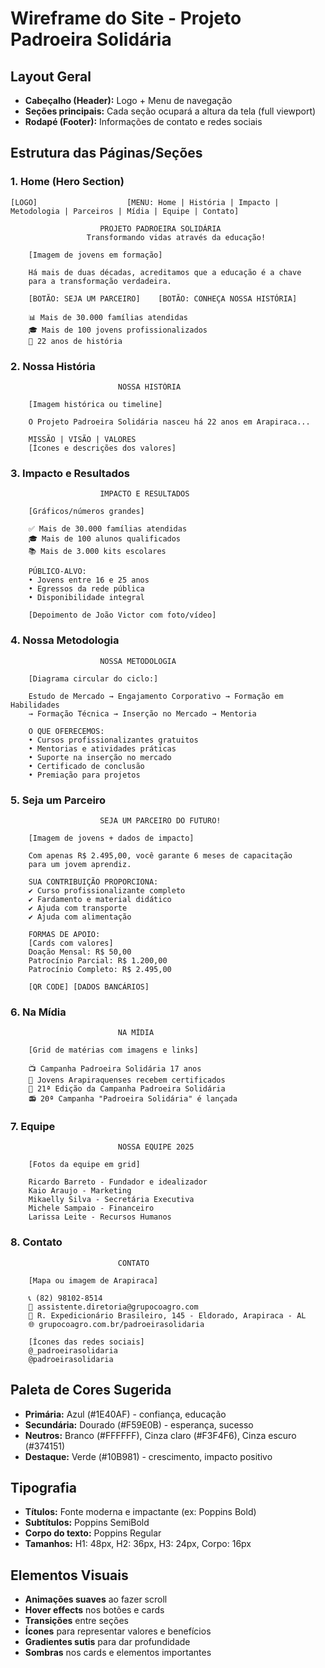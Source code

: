 # Wireframe do Site - Projeto Padroeira Solidária

## Layout Geral
- **Cabeçalho (Header):** Logo + Menu de navegação
- **Seções principais:** Cada seção ocupará a altura da tela (full viewport)
- **Rodapé (Footer):** Informações de contato e redes sociais

## Estrutura das Páginas/Seções

### 1. Home (Hero Section)
```
[LOGO]                    [MENU: Home | História | Impacto | Metodologia | Parceiros | Mídia | Equipe | Contato]

                    PROJETO PADROEIRA SOLIDÁRIA
                 Transformando vidas através da educação!

    [Imagem de jovens em formação]

    Há mais de duas décadas, acreditamos que a educação é a chave 
    para a transformação verdadeira.

    [BOTÃO: SEJA UM PARCEIRO]    [BOTÃO: CONHEÇA NOSSA HISTÓRIA]

    📊 Mais de 30.000 famílias atendidas
    🎓 Mais de 100 jovens profissionalizados  
    📅 22 anos de história
```

### 2. Nossa História
```
                        NOSSA HISTÓRIA

    [Imagem histórica ou timeline]

    O Projeto Padroeira Solidária nasceu há 22 anos em Arapiraca...
    
    MISSÃO | VISÃO | VALORES
    [Ícones e descrições dos valores]
```

### 3. Impacto e Resultados
```
                    IMPACTO E RESULTADOS

    [Gráficos/números grandes]
    
    ✅ Mais de 30.000 famílias atendidas
    🎓 Mais de 100 alunos qualificados
    📚 Mais de 3.000 kits escolares
    
    PÚBLICO-ALVO:
    • Jovens entre 16 e 25 anos
    • Egressos da rede pública
    • Disponibilidade integral
    
    [Depoimento de João Victor com foto/vídeo]
```

### 4. Nossa Metodologia
```
                    NOSSA METODOLOGIA

    [Diagrama circular do ciclo:]
    
    Estudo de Mercado → Engajamento Corporativo → Formação em Habilidades 
    → Formação Técnica → Inserção no Mercado → Mentoria
    
    O QUE OFERECEMOS:
    • Cursos profissionalizantes gratuitos
    • Mentorias e atividades práticas
    • Suporte na inserção no mercado
    • Certificado de conclusão
    • Premiação para projetos
```

### 5. Seja um Parceiro
```
                    SEJA UM PARCEIRO DO FUTURO!

    [Imagem de jovens + dados de impacto]
    
    Com apenas R$ 2.495,00, você garante 6 meses de capacitação 
    para um jovem aprendiz.
    
    SUA CONTRIBUIÇÃO PROPORCIONA:
    ✔ Curso profissionalizante completo
    ✔ Fardamento e material didático  
    ✔ Ajuda com transporte
    ✔ Ajuda com alimentação
    
    FORMAS DE APOIO:
    [Cards com valores]
    Doação Mensal: R$ 50,00
    Patrocínio Parcial: R$ 1.200,00  
    Patrocínio Completo: R$ 2.495,00
    
    [QR CODE] [DADOS BANCÁRIOS]
```

### 6. Na Mídia
```
                        NA MÍDIA

    [Grid de matérias com imagens e links]
    
    📺 Campanha Padroeira Solidária 17 anos
    📰 Jovens Arapiraquenses recebem certificados
    📱 21ª Edição da Campanha Padroeira Solidária
    📻 20ª Campanha "Padroeira Solidária" é lançada
```

### 7. Equipe
```
                        NOSSA EQUIPE 2025

    [Fotos da equipe em grid]
    
    Ricardo Barreto - Fundador e idealizador
    Kaio Araujo - Marketing
    Mikaelly Silva - Secretária Executiva
    Michele Sampaio - Financeiro
    Larissa Leite - Recursos Humanos
```

### 8. Contato
```
                        CONTATO

    [Mapa ou imagem de Arapiraca]
    
    📞 (82) 98102-8514
    📧 assistente.diretoria@grupocoagro.com
    📍 R. Expedicionário Brasileiro, 145 - Eldorado, Arapiraca - AL
    🌐 grupocoagro.com.br/padroeirasolidaria
    
    [Ícones das redes sociais]
    @_padroeirasolidaria
    @padroeirasolidaria
```

## Paleta de Cores Sugerida
- **Primária:** Azul (#1E40AF) - confiança, educação
- **Secundária:** Dourado (#F59E0B) - esperança, sucesso  
- **Neutros:** Branco (#FFFFFF), Cinza claro (#F3F4F6), Cinza escuro (#374151)
- **Destaque:** Verde (#10B981) - crescimento, impacto positivo

## Tipografia
- **Títulos:** Fonte moderna e impactante (ex: Poppins Bold)
- **Subtítulos:** Poppins SemiBold
- **Corpo do texto:** Poppins Regular
- **Tamanhos:** H1: 48px, H2: 36px, H3: 24px, Corpo: 16px

## Elementos Visuais
- **Animações suaves** ao fazer scroll
- **Hover effects** nos botões e cards
- **Transições** entre seções
- **Ícones** para representar valores e benefícios
- **Gradientes sutis** para dar profundidade
- **Sombras** nos cards e elementos importantes

